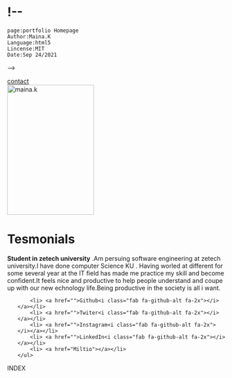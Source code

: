 # !--
    page:portfolio Homepage
    Author:Maina.K
    Language:html5
    Lincense:MIT
    Date:Sep 24/2021
-->
<!DOCTYPE html>
<html lang="en"></html>
<head>
    <meta charset="UTF-8">
    <meta http-equiv="X-UA-Compatible"content="edge">
    <meta name="viewport"content="width=device-width,initial-scale=1.0">
    <script src="https://kit.fontawesome.com/606edca5c.js"crossorigin="anonymus"></script>
    <link rel="stylesheet"href="main.css">
<title>Document</title>
</head>
<body>
    <!--navigation bar selection-->
    <div>
        <a href="portfolio"></a><a href="projects"></a><a href="">contact</a><a href="service"></a>
    </div>
    <img src="maina.k.png" alt="maina.k"
    width="200"height="300">
    <div>
        <!--main page content-->
        <h1>
            Tesmonials
        </h1>
    </div>
    <P><strong>Student in zetech university</strong> 
        .Am persuing software
     engineering at zetech university.I have done computer Science KU .
     Having worled at different for some several year at the IT 
    field has made me practice my skill and become confident.It feels 
nice and productive to help people understand and coupe up with 
our new echnology life.Being productive in the society is all i want.
 </p>
</body>
<footer>
    <ul>
       
        <li> <a href="">Github<i class="fab fa-github-alt fa-2x"></i></a></li>
        <li> <a href="">Twiter<i class="fab fa-github-alt fa-2x"></i></a></li>
        <li> <a href="">Instagram<i class="fab fa-github-alt fa-2x"></i></a></li>
        <li> <a href="">LinkedIn<i class="fab fa-github-alt fa-2x"></i></a></li>
        <li> <a href="Miltio"></a></li>
    </ul>
</footer>INDEX
